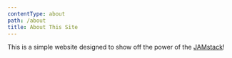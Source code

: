 ```yaml
---
contentType: about
path: /about
title: About This Site
---
```


This is a simple website designed to show off the power of the <a href="https://jamstack.org/">JAMstack</a>!
